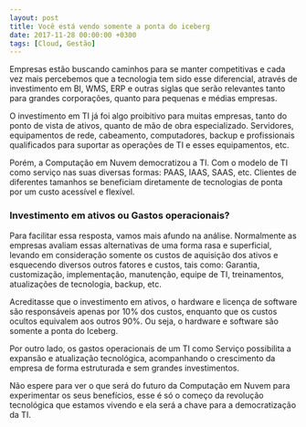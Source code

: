 ```yaml
---
layout: post
title: Você está vendo somente a ponta do iceberg
date: 2017-11-28 00:00:00 +0300
tags: [Cloud, Gestão]
---
```


Empresas estão buscando caminhos para se manter competitivas e cada vez mais percebemos que a tecnologia tem sido esse diferencial, através de investimento em BI, WMS, ERP e outras siglas que serão relevantes tanto para grandes corporações, quanto para pequenas e médias empresas.

O investimento em TI já foi algo proibitivo para muitas empresas, tanto do ponto de vista de ativos, quanto de mão de obra especializado. Servidores, equipamentos de rede, cabeamento, computadores, backup e profissionais qualificados para suportar as operações de TI e esses equipamentos, etc.

Porém, a Computação em Nuvem democratizou a TI. Com o modelo de TI como serviço nas suas diversas formas: PAAS, IAAS, SAAS, etc. Clientes de diferentes tamanhos se beneficiam diretamente de tecnologias de ponta por um custo acessível e flexível.

### Investimento em ativos ou Gastos operacionais?

Para facilitar essa resposta, vamos mais afundo na análise. Normalmente as empresas avaliam essas alternativas de uma forma rasa e superficial, levando em consideração somente os custos de aquisição dos ativos e esquecendo diversos outros fatores e custos, tais como: Garantia, customização, implementação, manutenção, equipe de TI, treinamentos, atualizações de tecnologia, backup, etc.

Acreditasse que o investimento em ativos, o hardware e licença de software são responsáveis apenas por 10% dos custos, enquanto que os custos ocultos equivalem aos outros 90%. Ou seja, o hardware e software são somente a ponta do Iceberg.

Por outro lado, os gastos operacionais de um TI como Serviço possibilita a expansão e atualização tecnológica, acompanhando o crescimento da empresa de forma estruturada e sem grandes investimentos.

Não espere para ver o que será do futuro da Computação em Nuvem para experimentar os seus benefícios, esse é só o começo da revolução tecnológica que estamos vivendo e ela será a chave para a democratização da TI.
